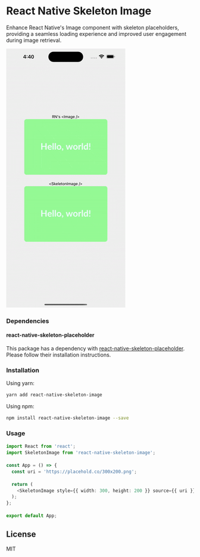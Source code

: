# React Native Skeleton Image

Enhance React Native's Image component with skeleton placeholders, providing a seamless loading experience and improved user engagement during image retrieval.

<kbd>
  <img
    src="https://github.com/heliocosta-dev/react-native-skeleton-image/blob/master/assets/example.gif?raw=true"
    width="320"
    heigth="694"
    title="Image Skeleton Placeholder Demo"
  />
</kbd>

### Dependencies
#### react-native-skeleton-placeholder
This package has a dependency with [react-native-skeleton-placeholder](https://github.com/chramos/react-native-skeleton-placeholder). Please follow their installation instructions.

### Installation
Using yarn:

```bash
yarn add react-native-skeleton-image
```

Using npm:

```bash
npm install react-native-skeleton-image --save
```

### Usage

```typescript
import React from 'react';
import SkeletonImage from 'react-native-skeleton-image';

const App = () => {
  const uri = 'https://placehold.co/300x200.png';

  return (
    <SkeletonImage style={{ width: 300, height: 200 }} source={{ uri }} />
  );
};

export default App;
```

## License

MIT
